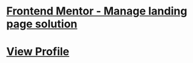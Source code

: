# [Frontend Mentor - Manage landing page solution](https://www.frontendmentor.io/challenges/manage-landing-page-SLXqC6P5)

# [View Profile](https://www.frontendmentor.io/profile/Coder-Sadik)
